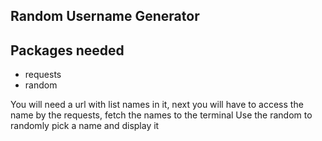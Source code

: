 ## Random Username Generator

## Packages needed

- requests
- random

You will need a url with list names in it, next you will have to access the name by the requests, fetch the names to the terminal
Use the random to randomly pick a name and display it
